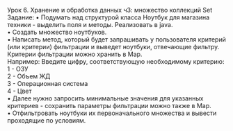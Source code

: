 Урок 6. Хранение и обработка данных ч3: множество коллекций Set
Задание:
• Подумать над структурой класса Ноутбук для магазина техники - выделить поля и методы. Реализовать в java.\
• Создать множество ноутбуков.\
• Написать метод, который будет запрашивать у пользователя критерий (или критерии) фильтрации и выведет ноутбуки, отвечающие фильтру. Критерии фильтрации можно хранить в Map.\
Например:
Введите цифру, соответствующую необходимому критерию:\
1 - ОЗУ\
2 - Объем ЖД\
3 - Операционная система\
4 - Цвет\
• Далее нужно запросить минимальные значения для указанных критериев - сохранить параметры фильтрации можно также в Map.\
• Отфильтровать ноутбуки их первоначального множества и вывести проходящие по условиям.
